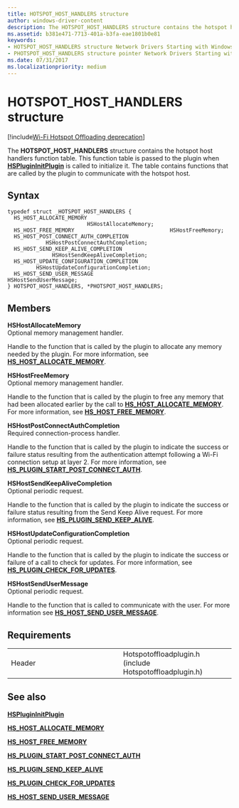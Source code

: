 ```yaml
---
title: HOTSPOT_HOST_HANDLERS structure
author: windows-driver-content
description: The HOTSPOT_HOST_HANDLERS structure contains the hotspot host handlers function table.
ms.assetid: b381e471-7713-401a-b3fa-eae1801b0e81
keywords: 
- HOTSPOT_HOST_HANDLERS structure Network Drivers Starting with Windows Vista
- PHOTSPOT_HOST_HANDLERS structure pointer Network Drivers Starting with Windows Vista
ms.date: 07/31/2017
ms.localizationpriority: medium
---
```


# HOTSPOT\_HOST\_HANDLERS structure

[!include[Wi-Fi Hotspot Offloading deprecation](wi-fi-hotspot-offloading-deprecation.md)]


The **HOTSPOT\_HOST\_HANDLERS** structure contains the hotspot host handlers function table. This function table is passed to the plugin when [**HSPluginInitPlugin**](hsplugininitplugin.md) is called to initialize it. The table contains functions that are called by the plugin to communicate with the hotspot host.

Syntax
------

```ManagedCPlusPlus
typedef struct _HOTSPOT_HOST_HANDLERS {
  HS_HOST_ALLOCATE_MEMORY                          HSHostAllocateMemory;
  HS_HOST_FREE_MEMORY                              HSHostFreeMemory;
  HS_HOST_POST_CONNECT_AUTH_COMPLETION             HSHostPostConnectAuthCompletion;
  HS_HOST_SEND_KEEP_ALIVE_COMPLETION               HSHostSendKeepAliveCompletion;
  HS_HOST_UPDATE_CONFIGURATION_COMPLETION          HSHostUpdateConfigurationCompletion;
  HS_HOST_SEND_USER_MESSAGE                        HSHostSendUserMessage;
} HOTSPOT_HOST_HANDLERS, *PHOTSPOT_HOST_HANDLERS;
```

Members
-------

**HSHostAllocateMemory**  
Optional memory management handler.

Handle to the function that is called by the plugin to allocate any memory needed by the plugin. For more information, see [**HS\_HOST\_ALLOCATE\_MEMORY**](hs-host-allocate-memory.md).

**HSHostFreeMemory**  
Optional memory management handler.

Handle to the function that is called by the plugin to free any memory that had been allocated earlier by the call to [**HS\_HOST\_ALLOCATE\_MEMORY**](hs-host-allocate-memory.md). For more information, see [**HS\_HOST\_FREE\_MEMORY**](hs-host-free-memory.md).

**HSHostPostConnectAuthCompletion**  
Required connection-process handler.

Handle to the function that is called by the plugin to indicate the success or failure status resulting from the authentication attempt following a Wi-Fi connection setup at layer 2. For more information, see [**HS\_PLUGIN\_START\_POST\_CONNECT\_AUTH**](hs-plugin-start-post-connect-auth.md).

**HSHostSendKeepAliveCompletion**  
Optional periodic request.

Handle to the function that is called by the plugin to indicate the success or failure status resulting from the Send Keep Alive request. For more information, see [**HS\_PLUGIN\_SEND\_KEEP\_ALIVE**](hs-plugin-send-keep-alive.md).

**HSHostUpdateConfigurationCompletion**  
Optional periodic request.

Handle to the function that is called by the plugin to indicate the success or failure of a call to check for updates. For more information, see [**HS\_PLUGIN\_CHECK\_FOR\_UPDATES**](hs-plugin-check-for-updates.md).

**HSHostSendUserMessage**  
Optional periodic request.

Handle to the function that is called to communicate with the user. For more information see [**HS\_HOST\_SEND\_USER\_MESSAGE**](hs-host-send-user-message.md).

Requirements
------------

<table>
<colgroup>
<col width="50%" />
<col width="50%" />
</colgroup>
<tbody>
<tr class="odd">
<td><p>Header</p></td>
<td>Hotspotoffloadplugin.h (include Hotspotoffloadplugin.h)</td>
</tr>
</tbody>
</table>

## See also


[**HSPluginInitPlugin**](hsplugininitplugin.md)

[**HS\_HOST\_ALLOCATE\_MEMORY**](hs-host-allocate-memory.md)

[**HS\_HOST\_FREE\_MEMORY**](hs-host-free-memory.md)

[**HS\_PLUGIN\_START\_POST\_CONNECT\_AUTH**](hs-plugin-start-post-connect-auth.md)

[**HS\_PLUGIN\_SEND\_KEEP\_ALIVE**](hs-plugin-send-keep-alive.md)

[**HS\_PLUGIN\_CHECK\_FOR\_UPDATES**](hs-plugin-check-for-updates.md)

[**HS\_HOST\_SEND\_USER\_MESSAGE**](hs-host-send-user-message.md)

 

 




